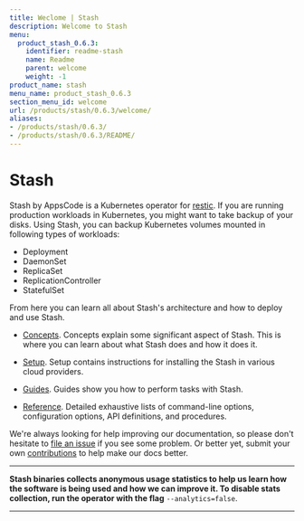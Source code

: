 ```yaml
---
title: Weclome | Stash
description: Welcome to Stash
menu:
  product_stash_0.6.3:
    identifier: readme-stash
    name: Readme
    parent: welcome
    weight: -1
product_name: stash
menu_name: product_stash_0.6.3
section_menu_id: welcome
url: /products/stash/0.6.3/welcome/
aliases:
- /products/stash/0.6.3/
- /products/stash/0.6.3/README/
---
```


# Stash
 Stash by AppsCode is a Kubernetes operator for [restic](https://restic.net). If you are running production workloads in Kubernetes, you might want to take backup of your disks. Using Stash, you can backup Kubernetes volumes mounted in following types of workloads:

- Deployment
- DaemonSet
- ReplicaSet
- ReplicationController
- StatefulSet

From here you can learn all about Stash's architecture and how to deploy and use Stash.

- [Concepts](/products/stash/0.6.3/concepts/). Concepts explain some significant aspect of Stash. This is where you can learn about what Stash does and how it does it.

- [Setup](/products/stash/0.6.3/setup/). Setup contains instructions for installing
  the Stash in various cloud providers.

- [Guides](/products/stash/0.6.3/guides/). Guides show you how to perform tasks with Stash.

- [Reference](/products/stash/0.6.3/reference/). Detailed exhaustive lists of
command-line options, configuration options, API definitions, and procedures.

We're always looking for help improving our documentation, so please don't hesitate to [file an issue](https://github.com/appscode/stash/issues/new) if you see some problem. Or better yet, submit your own [contributions](/products/stash/0.6.3/CONTRIBUTING) to help
make our docs better.

---

**Stash binaries collects anonymous usage statistics to help us learn how the software is being used and how we can improve it. To disable stats collection, run the operator with the flag** `--analytics=false`.

---
